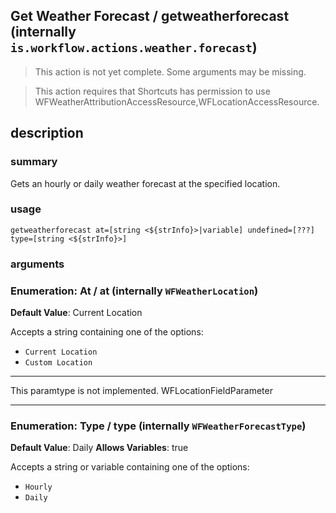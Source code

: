 
## Get Weather Forecast / getweatherforecast (internally `is.workflow.actions.weather.forecast`)

> This action is not yet complete. Some arguments may be missing.


> This action requires that Shortcuts has permission to use WFWeatherAttributionAccessResource,WFLocationAccessResource.


## description
### summary
Gets an hourly or daily weather forecast at the specified location.


### usage
`getweatherforecast at=[string <${strInfo}>|variable] undefined=[???] type=[string <${strInfo}>]`

### arguments
### Enumeration: At / at (internally `WFWeatherLocation`)
**Default Value**: Current Location


Accepts a string 
containing one of the options:

- `Current Location`
- `Custom Location`

---

This paramtype is not implemented. WFLocationFieldParameter

---

### Enumeration: Type / type (internally `WFWeatherForecastType`)
**Default Value**: Daily
**Allows Variables**: true


Accepts a string 
or variable
containing one of the options:

- `Hourly`
- `Daily`
